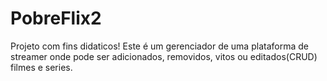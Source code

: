 # PobreFlix2
Projeto com fins didaticos!
Este é um gerenciador de uma plataforma de streamer onde pode ser adicionados, removidos, vitos ou editados(CRUD) filmes e series.
